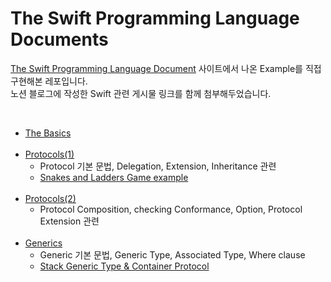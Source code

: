 # The Swift Programming Language Documents

[The Swift Programming Language Document](https://docs.swift.org/swift-book/documentation/the-swift-programming-language) 사이트에서 나온 Example를 직접 구현해본 레포입니다.<br>
노션 블로그에 작성한 Swift 관련 게시물 링크를 함께 첨부해두었습니다.

<br>

- [The Basics](https://yoonah-dev.oopy.io/fe99804c-c60e-4024-8e83-5b834302435a) <br><br>
- [Protocols(1)](https://yoonah-dev.oopy.io/4e0e037b-1350-4c96-b9e1-65dc03c56447) 
  * Protocol 기본 문법, Delegation, Extension, Inheritance 관련
  * [Snakes and Ladders Game example](https://github.com/YoonAh-dev/The-Swift-Programming-Language-Documents/tree/main/Protocol/SnakesAndLadders.playground) <br><br>
- [Protocols(2)](https://yoonah-dev.oopy.io/cfb139c4-9d92-4f80-bcef-d8c2b034c2c7) 
  * Protocol Composition, checking Conformance, Option, Protocol Extension 관련 <br><br>
- [Generics](https://yoonah-dev.oopy.io/fc9d6ebb-39e6-43ba-bf3a-59b46bc6b21a) 
  * Generic 기본 문법, Generic Type, Associated Type, Where clause
  * [Stack Generic Type & Container Protocol](https://github.com/YoonAh-dev/The-Swift-Programming-Language-Documents/tree/main/Generic/Stack)
